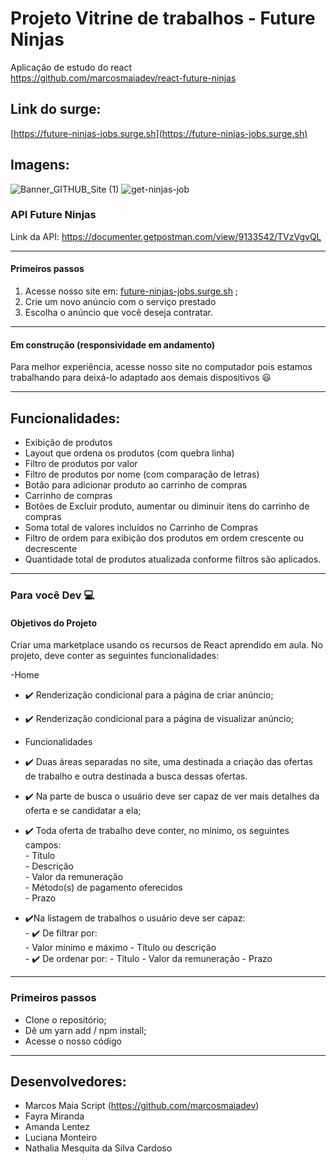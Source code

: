 # Projeto Vitrine de trabalhos - Future Ninjas    
Aplicação de estudo do react  
https://github.com/marcosmaiadev/react-future-ninjas


## Link do surge:  
[https://future-ninjas-jobs.surge.sh](https://future-ninjas-jobs.surge.sh)

## Imagens:  
![Banner_GITHUB_Site (1)](https://user-images.githubusercontent.com/52434685/113456077-a67c7b80-93e2-11eb-8233-a74953cf4a81.png)
![get-ninjas-job](https://user-images.githubusercontent.com/30267119/115738580-8d247a80-a363-11eb-8bdf-3dcbafa6f9f8.PNG)


### API Future Ninjas 
Link da API: https://documenter.getpostman.com/view/9133542/TVzVgvQL  

__________________________________________________________________________________________________________________________________________________________________

#### Primeiros passos
1. Acesse nosso site em: [future-ninjas-jobs.surge.sh](future-ninjas-jobs.surge.sh) ;
2. Crie um novo anúncio com o serviço prestado 
3. Escolha o anúncio que você deseja contratar.   

[//]:https://github.com/future4code/cruz-marketplace2/blob/master/gif_marketplace.gif

__________________________________________________________________________________________________________________________________________________________________

#### Em construção (responsividade em andamento)
Para melhor experiência, acesse nosso site no computador pois estamos trabalhando para deixá-lo adaptado aos demais dispositivos 😃
__________________________________________________________________________________________________________________________________________________________________

## Funcionalidades: 
- Exibição de produtos 
- Layout que ordena os produtos (com quebra linha)
- Filtro de produtos por valor 
- Filtro de produtos por nome (com comparação de letras)
- Botão para adicionar produto ao carrinho de compras 
- Carrinho de compras
- Botões de Excluir produto, aumentar ou diminuir itens do carrinho de compras
- Soma total de valores incluídos no Carrinho de Compras
- Filtro de ordem para exibição dos produtos em ordem crescente ou decrescente
- Quantidade total de produtos atualizada conforme filtros são aplicados.

__________________________________________________________________________________________________________________________________________________________________

### Para você Dev 💻 <br>

#### Objetivos do Projeto
Criar uma marketplace usando os recursos de React aprendido em aula. No projeto, deve conter as seguintes funcionalidades:

-Home
- ✔️ Renderização condicional para a página de criar anúncio;  
- ✔️ Renderização condicional para a página de visualizar anúncio;  

- Funcionalidades  
- ✔️ Duas áreas separadas no site, uma destinada a criação das ofertas de trabalho e outra destinada a busca dessas ofertas.   
- ✔️ Na parte de busca o usuário deve ser capaz de ver mais detalhes da oferta e se candidatar a ela;  
- ✔️ Toda oferta de trabalho deve conter, no mínimo, os seguintes campos:  
        - Título  
        - Descrição  
        - Valor da remuneração  
        - Método(s) de pagamento oferecidos  
        - Prazo  
- ✔️Na listagem de trabalhos o usuário deve ser capaz:  
        - ✔️ De filtrar por:  
            - Valor mínimo e máximo 
            -  Título ou descrição  
        - ✔️  De ordenar por: 
            - Título 
            - Valor da remuneração 
            - Prazo  
_________________________________________________________________________________________________________________________________________________________________
### Primeiros passos  

- Clone o repositório;
- Dê um yarn add / npm install;
- Acesse o nosso código  

_________________________________________________________________________________________________________________________________________________________________

## Desenvolvedores:
- Marcos Maia Script (https://github.com/marcosmaiadev)  
- Fayra Miranda  
- Amanda Lentez  
- Luciana Monteiro  
- Nathalia Mesquita da Silva Cardoso  
